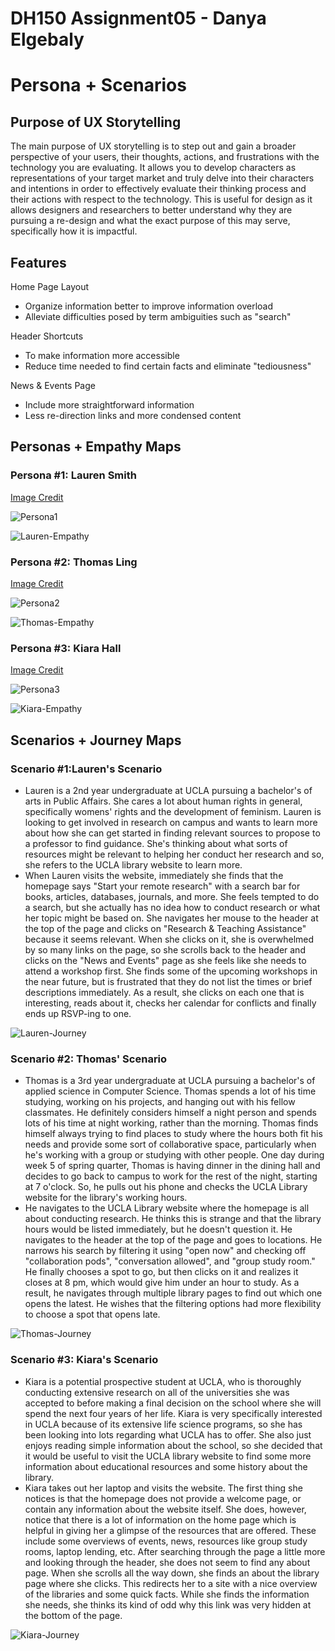 # DH150 Assignment05 - Danya Elgebaly
# Persona + Scenarios

## Purpose of UX Storytelling

The main purpose of UX storytelling is to step out and gain a broader perspective of your users, their thoughts, actions, and frustrations with the technology you are evaluating. It allows you to develop characters as representations of your target market and truly delve into their characters and intentions in order to effectively evaluate their thinking process and their actions with respect to the technology. This is useful for design as it allows designers and researchers to better understand why they are pursuing a re-design and what the exact purpose of this may serve, specifically how it is impactful. 

## Features

Home Page Layout
- Organize information better to improve information overload
- Alleviate difficulties posed by term ambiguities such as "search"

Header Shortcuts
- To make information more accessible
- Reduce time needed to find certain facts and eliminate "tediousness"

News & Events Page 
- Include more straightforward information
- Less re-direction links and more condensed content

## Personas + Empathy Maps 

### Persona #1: Lauren Smith
[Image Credit](https://unsplash.com/s/photos/persona)

![Persona1](Persona1.png)

![Lauren-Empathy](Lauren-Empathy.png)

### Persona #2: Thomas Ling
[Image Credit](https://www.pinterest.com/pin/460282024414055425/)

![Persona2](Persona2.png)

![Thomas-Empathy](Thomas-Empathy.png)

### Persona #3: Kiara Hall
[Image Credit](https://uncf.org/the-latest/african-americans-and-college-education-by-the-numbers)

![Persona3](Persona3.png)

![Kiara-Empathy](Kiara-Empathy.png)

## Scenarios + Journey Maps

### Scenario #1:Lauren's Scenario
- Lauren is a 2nd year undergraduate at UCLA pursuing a bachelor's of arts in Public Affairs. She cares a lot about human rights in general, specifically womens' rights and the development of feminism. Lauren is looking to get involved in research on campus and wants to learn more about how she can get started in finding relevant sources to propose to a professor to find guidance. She's thinking about what sorts of resources might be relevant to helping her conduct her research and so, she refers to the UCLA library website to learn more. 
- When Lauren visits the website, immediately she finds that the homepage says "Start your remote research" with a search bar for books, articles, databases, journals, and more. She feels tempted to do a search, but she actually has no idea how to conduct research or what her topic might be based on. She navigates her mouse to the header at the top of the page and clicks on "Research & Teaching Assistance" because it seems relevant. When she clicks on it, she is overwhelmed by so many links on the page, so she scrolls back to the header and clicks on the "News and Events" page as she feels like she needs to attend a workshop first. She finds some of the upcoming workshops in the near future, but is frustrated that they do not list the times or brief descriptions immediately. As a result, she clicks on each one that is interesting, reads about it, checks her calendar for conflicts and finally ends up RSVP-ing to one. 

![Lauren-Journey](Lauren-Journey.png)

### Scenario #2: Thomas' Scenario
- Thomas is a 3rd year undergraduate at UCLA pursuing a bachelor's of applied science in Computer Science. Thomas spends a lot of his time studying, working on his projects, and hanging out with his fellow classmates. He definitely considers himself a night person and spends lots of his time at night working, rather than the morning. Thomas finds himself always trying to find places to study where the hours both fit his needs and provide some sort of collaborative space, particularly when he's working with a group or studying with other people. One day during week 5 of spring quarter, Thomas is having dinner in the dining hall and decides to go back to campus to work for the rest of the night, starting at 7 o'clock. So, he pulls out his phone and checks the UCLA Library website for the library's working hours. 
- He navigates to the UCLA Library website where the homepage is all about conducting research. He thinks this is strange and that the library hours would be listed immediately, but he doesn't question it. He navigates to the header at the top of the page and goes to locations. He narrows his search by filtering it using "open now" and checking off "collaboration pods", "conversation allowed", and "group study room." He finally chooses a spot to go, but then clicks on it and realizes it closes at 8 pm, which would give him under an hour to study. As a result, he navigates through multiple library pages to find out which one opens the latest. He wishes that the filtering options had more flexibility to choose a spot that opens late. 

![Thomas-Journey](Thomas-Journey.png)

### Scenario #3: Kiara's Scenario
- Kiara is a potential prospective student at UCLA, who is thoroughly conducting extensive research on all of the universities she was accepted to before making a final decision on the school where she will spend the next four years of her life. Kiara is very specifically interested in UCLA because of its extensive life science programs, so she has been looking into lots regarding what UCLA has to offer. She also just enjoys reading simple information about the school, so she decided that it would be useful to visit the UCLA library website to find some more information about educational resources and some history about the library.
- Kiara takes out her laptop and visits the website. The first thing she notices is that the homepage does not provide a welcome page, or contain any information about the website itself. She does, however, notice that there is a lot of information on the home page which is helpful in giving her a glimpse of the resources that are offered. These include some overviews of events, news, resources like group study rooms, laptop lending, etc. After searching through the page a little more and looking through the header, she does not seem to find any about page. When she scrolls all the way down, she finds an about the library page where she clicks. This redirects her to a site with a nice overview of the libraries and some quick facts. While she finds the information she needs, she thinks its kind of odd why this link was very hidden at the bottom of the page. 

![Kiara-Journey](Kiara-Journey.png)

